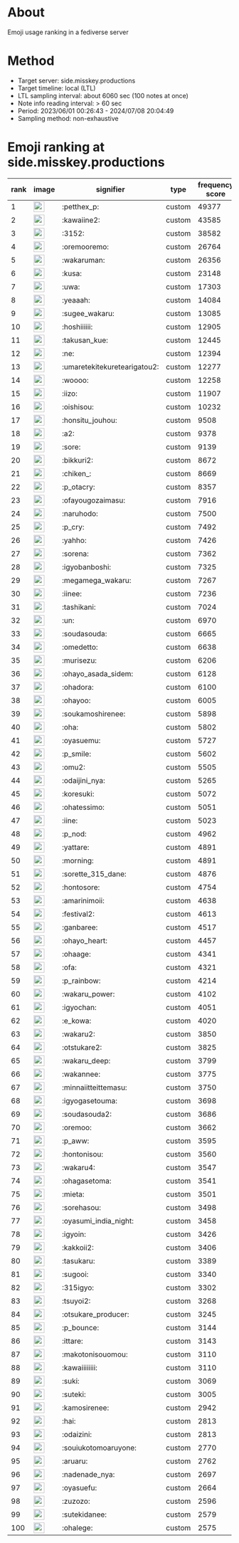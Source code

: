 # About
Emoji usage ranking in a fediverse server

# Method
- Target server: side.misskey.productions
- Target timeline: local (LTL)
- LTL sampling interval: about 6060 sec (100 notes at once)
- Note info reading interval: > 60 sec
- Period: 2023/06/01 00:26:43 - 2024/07/08 20:04:49 
- Sampling method: non-exhaustive

# Emoji ranking at side.misskey.productions

|rank|image|signifier|type|frequency score|
|----|----|----|----|----|
|1|<img height="24" src="https://side.misskey.productions/emoji/petthex_p.webp">|:petthex_p:|custom|49377|
|2|<img height="24" src="https://side.misskey.productions/emoji/kawaiine2.webp">|:kawaiine2:|custom|43585|
|3|<img height="24" src="https://side.misskey.productions/emoji/3152.webp">|:3152:|custom|38582|
|4|<img height="24" src="https://side.misskey.productions/emoji/oremooremo.webp">|:oremooremo:|custom|26764|
|5|<img height="24" src="https://side.misskey.productions/emoji/wakaruman.webp">|:wakaruman:|custom|26356|
|6|<img height="24" src="https://side.misskey.productions/emoji/kusa.webp">|:kusa:|custom|23148|
|7|<img height="24" src="https://side.misskey.productions/emoji/uwa.webp">|:uwa:|custom|17303|
|8|<img height="24" src="https://side.misskey.productions/emoji/yeaaah.webp">|:yeaaah:|custom|14084|
|9|<img height="24" src="https://side.misskey.productions/emoji/sugee_wakaru.webp">|:sugee_wakaru:|custom|13085|
|10|<img height="24" src="https://side.misskey.productions/emoji/hoshiiiiii.webp">|:hoshiiiiii:|custom|12905|
|11|<img height="24" src="https://side.misskey.productions/emoji/takusan_kue.webp">|:takusan_kue:|custom|12445|
|12|<img height="24" src="https://side.misskey.productions/emoji/ne.webp">|:ne:|custom|12394|
|13|<img height="24" src="https://side.misskey.productions/emoji/umaretekitekuretearigatou2.webp">|:umaretekitekuretearigatou2:|custom|12277|
|14|<img height="24" src="https://side.misskey.productions/emoji/woooo.webp">|:woooo:|custom|12258|
|15|<img height="24" src="https://side.misskey.productions/emoji/iizo.webp">|:iizo:|custom|11907|
|16|<img height="24" src="https://side.misskey.productions/emoji/oishisou.webp">|:oishisou:|custom|10232|
|17|<img height="24" src="https://side.misskey.productions/emoji/honsitu_jouhou.webp">|:honsitu_jouhou:|custom|9508|
|18|<img height="24" src="https://side.misskey.productions/emoji/a2.webp">|:a2:|custom|9378|
|19|<img height="24" src="https://side.misskey.productions/emoji/sore.webp">|:sore:|custom|9139|
|20|<img height="24" src="https://side.misskey.productions/emoji/bikkuri2.webp">|:bikkuri2:|custom|8672|
|21|<img height="24" src="https://side.misskey.productions/emoji/chiken_.webp">|:chiken_:|custom|8669|
|22|<img height="24" src="https://side.misskey.productions/emoji/p_otacry.webp">|:p_otacry:|custom|8357|
|23|<img height="24" src="https://side.misskey.productions/emoji/ofayougozaimasu.webp">|:ofayougozaimasu:|custom|7916|
|24|<img height="24" src="https://side.misskey.productions/emoji/naruhodo.webp">|:naruhodo:|custom|7500|
|25|<img height="24" src="https://side.misskey.productions/emoji/p_cry.webp">|:p_cry:|custom|7492|
|26|<img height="24" src="https://side.misskey.productions/emoji/yahho.webp">|:yahho:|custom|7426|
|27|<img height="24" src="https://side.misskey.productions/emoji/sorena.webp">|:sorena:|custom|7362|
|28|<img height="24" src="https://side.misskey.productions/emoji/igyobanboshi.webp">|:igyobanboshi:|custom|7325|
|29|<img height="24" src="https://side.misskey.productions/emoji/megamega_wakaru.webp">|:megamega_wakaru:|custom|7267|
|30|<img height="24" src="https://side.misskey.productions/emoji/iinee.webp">|:iinee:|custom|7236|
|31|<img height="24" src="https://side.misskey.productions/emoji/tashikani.webp">|:tashikani:|custom|7024|
|32|<img height="24" src="https://side.misskey.productions/emoji/un.webp">|:un:|custom|6970|
|33|<img height="24" src="https://side.misskey.productions/emoji/soudasouda.webp">|:soudasouda:|custom|6665|
|34|<img height="24" src="https://side.misskey.productions/emoji/omedetto.webp">|:omedetto:|custom|6638|
|35|<img height="24" src="https://side.misskey.productions/emoji/murisezu.webp">|:murisezu:|custom|6206|
|36|<img height="24" src="https://side.misskey.productions/emoji/ohayo_asada_sidem.webp">|:ohayo_asada_sidem:|custom|6128|
|37|<img height="24" src="https://side.misskey.productions/emoji/ohadora.webp">|:ohadora:|custom|6100|
|38|<img height="24" src="https://side.misskey.productions/emoji/ohayoo.webp">|:ohayoo:|custom|6005|
|39|<img height="24" src="https://side.misskey.productions/emoji/soukamoshirenee.webp">|:soukamoshirenee:|custom|5898|
|40|<img height="24" src="https://side.misskey.productions/emoji/oha.webp">|:oha:|custom|5802|
|41|<img height="24" src="https://side.misskey.productions/emoji/oyasuemu.webp">|:oyasuemu:|custom|5727|
|42|<img height="24" src="https://side.misskey.productions/emoji/p_smile.webp">|:p_smile:|custom|5602|
|43|<img height="24" src="https://side.misskey.productions/emoji/omu2.webp">|:omu2:|custom|5505|
|44|<img height="24" src="https://side.misskey.productions/emoji/odaijini_nya.webp">|:odaijini_nya:|custom|5265|
|45|<img height="24" src="https://side.misskey.productions/emoji/koresuki.webp">|:koresuki:|custom|5072|
|46|<img height="24" src="https://side.misskey.productions/emoji/ohatessimo.webp">|:ohatessimo:|custom|5051|
|47|<img height="24" src="https://side.misskey.productions/emoji/iine.webp">|:iine:|custom|5023|
|48|<img height="24" src="https://side.misskey.productions/emoji/p_nod.webp">|:p_nod:|custom|4962|
|49|<img height="24" src="https://side.misskey.productions/emoji/yattare.webp">|:yattare:|custom|4891|
|50|<img height="24" src="https://side.misskey.productions/emoji/morning.webp">|:morning:|custom|4891|
|51|<img height="24" src="https://side.misskey.productions/emoji/sorette_315_dane.webp">|:sorette_315_dane:|custom|4876|
|52|<img height="24" src="https://side.misskey.productions/emoji/hontosore.webp">|:hontosore:|custom|4754|
|53|<img height="24" src="https://side.misskey.productions/emoji/amarinimoii.webp">|:amarinimoii:|custom|4638|
|54|<img height="24" src="https://side.misskey.productions/emoji/festival2.webp">|:festival2:|custom|4613|
|55|<img height="24" src="https://side.misskey.productions/emoji/ganbaree.webp">|:ganbaree:|custom|4517|
|56|<img height="24" src="https://side.misskey.productions/emoji/ohayo_heart.webp">|:ohayo_heart:|custom|4457|
|57|<img height="24" src="https://side.misskey.productions/emoji/ohaage.webp">|:ohaage:|custom|4341|
|58|<img height="24" src="https://side.misskey.productions/emoji/ofa.webp">|:ofa:|custom|4321|
|59|<img height="24" src="https://side.misskey.productions/emoji/p_rainbow.webp">|:p_rainbow:|custom|4214|
|60|<img height="24" src="https://side.misskey.productions/emoji/wakaru_power.webp">|:wakaru_power:|custom|4102|
|61|<img height="24" src="https://side.misskey.productions/emoji/igyochan.webp">|:igyochan:|custom|4051|
|62|<img height="24" src="https://side.misskey.productions/emoji/e_kowa.webp">|:e_kowa:|custom|4020|
|63|<img height="24" src="https://side.misskey.productions/emoji/wakaru2.webp">|:wakaru2:|custom|3850|
|64|<img height="24" src="https://side.misskey.productions/emoji/otstukare2.webp">|:otstukare2:|custom|3825|
|65|<img height="24" src="https://side.misskey.productions/emoji/wakaru_deep.webp">|:wakaru_deep:|custom|3799|
|66|<img height="24" src="https://side.misskey.productions/emoji/wakannee.webp">|:wakannee:|custom|3775|
|67|<img height="24" src="https://side.misskey.productions/emoji/minnaiitteittemasu.webp">|:minnaiitteittemasu:|custom|3750|
|68|<img height="24" src="https://side.misskey.productions/emoji/igyogasetouma.webp">|:igyogasetouma:|custom|3698|
|69|<img height="24" src="https://side.misskey.productions/emoji/soudasouda2.webp">|:soudasouda2:|custom|3686|
|70|<img height="24" src="https://side.misskey.productions/emoji/oremoo.webp">|:oremoo:|custom|3662|
|71|<img height="24" src="https://side.misskey.productions/emoji/p_aww.webp">|:p_aww:|custom|3595|
|72|<img height="24" src="https://side.misskey.productions/emoji/hontonisou.webp">|:hontonisou:|custom|3560|
|73|<img height="24" src="https://side.misskey.productions/emoji/wakaru4.webp">|:wakaru4:|custom|3547|
|74|<img height="24" src="https://side.misskey.productions/emoji/ohagasetoma.webp">|:ohagasetoma:|custom|3541|
|75|<img height="24" src="https://side.misskey.productions/emoji/mieta.webp">|:mieta:|custom|3501|
|76|<img height="24" src="https://side.misskey.productions/emoji/sorehasou.webp">|:sorehasou:|custom|3498|
|77|<img height="24" src="https://side.misskey.productions/emoji/oyasumi_india_night.webp">|:oyasumi_india_night:|custom|3458|
|78|<img height="24" src="https://side.misskey.productions/emoji/igyoin.webp">|:igyoin:|custom|3426|
|79|<img height="24" src="https://side.misskey.productions/emoji/kakkoii2.webp">|:kakkoii2:|custom|3406|
|80|<img height="24" src="https://side.misskey.productions/emoji/tasukaru.webp">|:tasukaru:|custom|3389|
|81|<img height="24" src="https://side.misskey.productions/emoji/sugooi.webp">|:sugooi:|custom|3340|
|82|<img height="24" src="https://side.misskey.productions/emoji/315igyo.webp">|:315igyo:|custom|3302|
|83|<img height="24" src="https://side.misskey.productions/emoji/tsuyoi2.webp">|:tsuyoi2:|custom|3268|
|84|<img height="24" src="https://side.misskey.productions/emoji/otsukare_producer.webp">|:otsukare_producer:|custom|3245|
|85|<img height="24" src="https://side.misskey.productions/emoji/p_bounce.webp">|:p_bounce:|custom|3144|
|86|<img height="24" src="https://side.misskey.productions/emoji/ittare.webp">|:ittare:|custom|3143|
|87|<img height="24" src="https://side.misskey.productions/emoji/makotonisouomou.webp">|:makotonisouomou:|custom|3110|
|88|<img height="24" src="https://side.misskey.productions/emoji/kawaiiiiiiii.webp">|:kawaiiiiiiii:|custom|3110|
|89|<img height="24" src="https://side.misskey.productions/emoji/suki.webp">|:suki:|custom|3069|
|90|<img height="24" src="https://side.misskey.productions/emoji/suteki.webp">|:suteki:|custom|3005|
|91|<img height="24" src="https://side.misskey.productions/emoji/kamosirenee.webp">|:kamosirenee:|custom|2942|
|92|<img height="24" src="https://side.misskey.productions/emoji/hai.webp">|:hai:|custom|2813|
|93|<img height="24" src="https://side.misskey.productions/emoji/odaizini.webp">|:odaizini:|custom|2813|
|94|<img height="24" src="https://side.misskey.productions/emoji/souiukotomoaruyone.webp">|:souiukotomoaruyone:|custom|2770|
|95|<img height="24" src="https://side.misskey.productions/emoji/aruaru.webp">|:aruaru:|custom|2762|
|96|<img height="24" src="https://side.misskey.productions/emoji/nadenade_nya.webp">|:nadenade_nya:|custom|2697|
|97|<img height="24" src="https://side.misskey.productions/emoji/oyasuefu.webp">|:oyasuefu:|custom|2664|
|98|<img height="24" src="https://side.misskey.productions/emoji/zuzozo.webp">|:zuzozo:|custom|2596|
|99|<img height="24" src="https://side.misskey.productions/emoji/sutekidanee.webp">|:sutekidanee:|custom|2579|
|100|<img height="24" src="https://side.misskey.productions/emoji/ohalege.webp">|:ohalege:|custom|2575|
